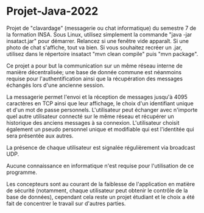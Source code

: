 # Projet-Java-2022

Projet de "clavardage" (messagerie ou chat informatique) du semestre 7 de la formation INSA.
Sous Linux, utilisez simplement la commande "java -jar insatact.jar" pour démarrer.
Relancez si une fenêtre vide apparaît. Si une photo de chat s'affiche, tout va bien.
Si vous souhaitez recréer un .jar, utilisez dans le répertoire insatact "mvn clean compile" puis "mvn package".

Ce projet a pour but la communication sur un même réseau interne de manière décentralisée; une base de donnée commune est néanmoins requise pour l'authentification ainsi que la récupération des messages échangés lors d'une ancienne session.

La messagerie permet l'envoi et la réception de messages jusqu'à  4095 caractères en TCP ainsi que leur affichage, le choix d'un identifiant unique et d'un mot de passe personnels. L'utilisateur peut échanger avec  n'importe quel autre utilisateur connecté sur le même réseau et récupérer un historique des anciens messages à sa connexion.
L'utilisateur choisit également un pseudo personnel unique et modifiable qui est l'identitée qui sera présentée aux autres.

La présence de chaque utilisateur est signalée régulièrement via broadcast UDP.

Aucune connaissance en informatique n'est requise pour l'utilisation de ce programme.


Les concepteurs sont au courant de la faiblesse de l'application en matière de sécurité (notamment, chaque utilisateur peut obtenir le contrôle de la base de données), cependant cela reste un projet étudiant et le choix a été fait de concentrer le travail sur d'autres parties.